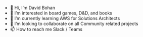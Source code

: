 - 👋 Hi, I’m David Bohan
- 👀 I’m interested in board games, D&D, and books
- 🌱 I’m currently learning AWS for Solutions Architects
- 💞️ I’m looking to collaborate on all Community related projects
- 📫 How to reach me Slack / Teams

<!---
dbohan1/dbohan1 is a ✨ special ✨ repository because its `README.md` (this file) appears on your GitHub profile.
You can click the Preview link to take a look at your changes.
--->
